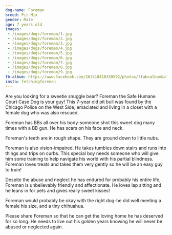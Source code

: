 ```yaml
---
dog-name: Foreman
breed: Pit Mix
gender: Male
age: 7 years old
images:
 - /images/dogs/foreman/1.jpg
 - /images/dogs/foreman/2.jpg
 - /images/dogs/foreman/3.jpg
 - /images/dogs/foreman/4.jpg
 - /images/dogs/foreman/5.jpg
 - /images/dogs/foreman/6.jpg
 - /images/dogs/foreman/7.jpg
 - /images/dogs/foreman/8.jpg
 - /images/dogs/foreman/9.jpg
fb-album: https://www.facebook.com/263518410359592/photos/?tab=album&album_id=1253727731338650
insta: fetchingforeman
---
```

Are you looking for a sweetie snuggle bear? Foreman the Safe Humane Court Case Dog is your guy! This 7-year old pit bull was found by the Chicago Police on the West Side, emaciated and living in a closet with a female dog who was also rescued. 

Foreman has BBs all over his body-someone shot this sweet dog many times with a BB gun. He has scars on his face and neck. 

Foreman's teeth are in rough shape. They are ground down to little nubs. 

Foreman is also vision-impaired. He takes tumbles down stairs and runs into things and trips on curbs. This special boy needs someone who will give him some training to help navigate his world with his partial blindness. Foreman loves treats and takes them very gently so he will be an easy guy to train!

Despite the abuse and neglect he has endured for probably his entire life, Foreman is unbelievably friendly and affectionate. He loves lap sitting and he leans in for pets and gives really sweet kisses!

Foreman would probably be okay with the right dog-he did well meeting a female his size, and a tiny chihuahua. 

Please share Foreman so that he can get the loving home he has deserved for so long. He needs to live out his golden years knowing he will never be abused or neglected again. 
